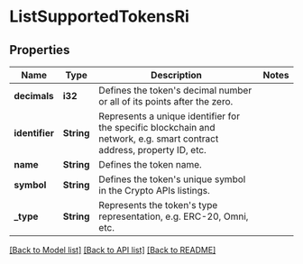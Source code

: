 # ListSupportedTokensRi

## Properties

Name | Type | Description | Notes
------------ | ------------- | ------------- | -------------
**decimals** | **i32** | Defines the token's decimal number or all of its points after the zero. | 
**identifier** | **String** | Represents a unique identifier for the specific blockchain and network, e.g. smart contract address, property ID, etc. | 
**name** | **String** | Defines the token name. | 
**symbol** | **String** | Defines the token's unique symbol in the Crypto APIs listings. | 
**_type** | **String** | Represents the token's type representation, e.g. ERC-20, Omni, etc. | 

[[Back to Model list]](../README.md#documentation-for-models) [[Back to API list]](../README.md#documentation-for-api-endpoints) [[Back to README]](../README.md)


